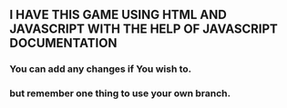 ## I HAVE THIS GAME USING HTML AND JAVASCRIPT WITH THE HELP OF JAVASCRIPT DOCUMENTATION

### You can add any changes if You wish to.
### but remember one thing to use your own branch.
